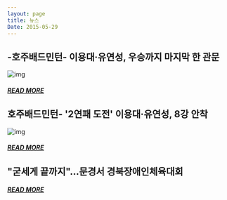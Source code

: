 ```yaml
---
layout: page
title: 뉴스
Date: 2015-05-29
---
```


## -호주배드민턴- 이용대·유연성, 우승까지 마지막 한 관문

![img](http://img.yonhapnews.co.kr/photo/yna/YH/2015/04/27/PYH2015042701720034000_P2.jpg)
##### [READ MORE](http://spyj71.github.io/Newspost3/)


## 호주배드민턴- '2연패 도전' 이용대·유연성, 8강 안착

![img](http://img.yonhapnews.co.kr/photo/yna/YH/2015/05/15/PYH2015051500620034000_P2.jpg)
##### [READ MORE](http://spyj71.github.io/Newspost3/)


## "굳세게 끝까지"…문경서 경북장애인체육대회

##### [READ MORE](http://spyj71.github.io/Newspost3/)

